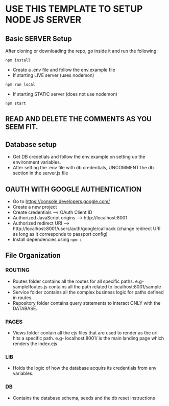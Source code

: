 # USE THIS TEMPLATE TO SETUP NODE JS SERVER

## Basic SERVER Setup
After cloning or downloading the repo, go inside it and run the following:
```
npm install
```
- Create a .env file and follow the env.example file
- If starting LIVE server (uses nodemon) 
```
npm run local
```
- If starting STATIC server (does not use nodemon) 
```
npm start
```
## READ AND DELETE THE COMMENTS AS YOU SEEM FIT.
## Database setup
- Get DB credetials and follow the env.example on setting up the environment variables.
- After setting the .env file with db credentials, UNCOMMENT the db section in the server.js file

## OAUTH WITH GOOGLE AUTHENTICATION
- Go to https://console.developers.google.com/
- Create a new project
- Create credentials ==> OAuth Client ID
- Authorized JavaScript origins --> http://localhost:8001
- Authorized redirect URI --> http://localhost:8001/users/auth/google/callback (change redirect URI as long as it corresponds to passport config)
- Install dependencies using ``` npm i ```

## File Organization
### ROUTING
- Routes folder contains all the routes for all specific paths.
e.g- sampleRoutes.js contains all the path related to localhost:8001/sample
- Service folder contains all the complex business logic for paths defined in routes.
- Repository folder contains query statements to interact ONLY with the DATABASE.
### PAGES
- Views folder contain all the ejs files that are used to render as the url hits a specific path.
e.g- localhost:8001/ is the main landing page which renders the index.ejs
### LIB
- Holds the logic of how the database acquirs its credentials from env variables.
### DB
- Contains the database schema, seeds and the db reset instructions
